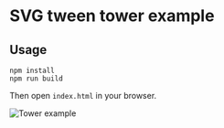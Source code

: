 # SVG tween tower example

## Usage

```
npm install
npm run build
```

Then open `index.html` in your browser.

![Tower example](https://www.dropbox.com/s/qhaq4tpceix7p7e/tower.gif?raw=1)
